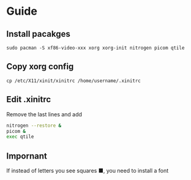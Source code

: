 # Guide

## Install pacakges

`sudo pacman -S xf86-video-xxx xorg xorg-init nitrogen picom qtile`

## Copy xorg config

`cp /etc/X11/xinit/xinitrc /home/username/.xinitrc`

## Edit .xinitrc

Remove the last lines and add

```bash
nitrogen --restore &
picom &
exec qtile
```

## Impornant

If instead of letters you see squares ■, you need to install a font
